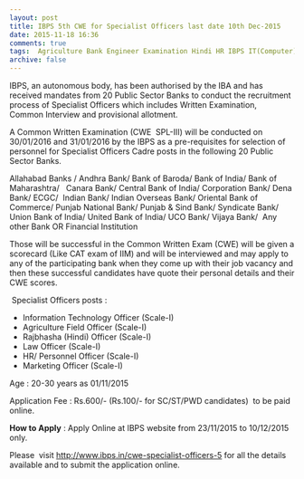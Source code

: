 ```yaml
---
layout: post
title: IBPS 5th CWE for Specialist Officers last date 10th Dec-2015   
date: 2015-11-18 16:36
comments: true
tags:  Agriculture Bank Engineer Examination Hindi HR IBPS IT(Computer) Law Marketing MBA Officer Rajbhasha Specialist 
archive: false
---
```

IBPS, an autonomous body, has been authorised by the IBA and has received mandates from 20 Public Sector Banks to conduct the recruitment process of Specialist Officers which includes Written Examination,  Common Interview and provisional allotment.

A Common Written Examination (CWE  SPL-III) will be conducted on 30/01/2016 and 31/01/2016 by the IBPS as a pre-requisites for selection of personnel for Specialist Officers Cadre posts in the following 20 Public Sector Banks. 

Allahabad Banks / Andhra Bank/ Bank of Baroda/ Bank of India/ Bank of Maharashtra/   Canara Bank/ Central Bank of India/ Corporation Bank/ Dena Bank/ ECGC/  Indian Bank/ Indian Overseas Bank/ Oriental Bank of Commerce/ Punjab National Bank/ Punjab & Sind Bank/ Syndicate Bank/ Union Bank of India/ United Bank of India/ UCO Bank/ Vijaya Bank/  Any other Bank OR Financial Institution 

Those will be successful in the Common Written Exam (CWE) will be given a scorecard (Like CAT exam of IIM) and will be interviewed and may apply to any of the participating bank when they come up with their job vacancy and then these successful candidates have quote their personal details and their CWE scores.

 Specialist Officers posts :

- Information Technology Officer (Scale-I) 
- Agriculture Field Officer (Scale-I)
- Rajbhasha (Hindi) Officer (Scale-I)
- Law Officer (Scale-I)
- HR/ Personnel Officer (Scale-I)
- Marketing Officer (Scale-I)

Age : 20-30 years as 01/11/2015
 
 Application Fee : Rs.600/- (Rs.100/- for SC/ST/PWD candidates)  to be paid online. 

**How to Apply** : Apply Online at IBPS website from 23/11/2015 to 10/12/2015 only.


Please  visit <http://www.ibps.in/cwe-specialist-officers-5> for all the details available and to submit the application online.




